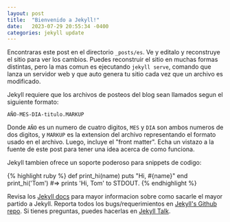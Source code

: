 ```yaml
---
layout: post
title:  "Bienvenido a Jekyll!"
date:   2023-07-29 20:55:34 -0400
categories: jekyll update
---
```

Encontraras este post en el directorio `_posts/es`. Ve y editalo y reconstruye el sitio para ver los cambios. Puedes reconstruir el sitio en muchas formas distintas, pero la mas comun es ejecutando `jekyll serve`, comando que lanza un servidor web y que auto genera tu sitio cada vez que un archivo es modificado.

Jekyll requiere que los archivos de posteos del blog sean llamados segun el siguiente formato:

`AÑO-MES-DIA-titulo.MARKUP`

Donde `AÑO` es un numero de cuatro digitos, `MES` y `DIA` son ambos numeros de dos digitos, y `MARKUP` es la extension del archivo representando el formato usado en el archivo. Luego, incluye el "front matter". Echa un vistazo a la fuente de este post para tener una idea acerca de como funciona.

Jekyll tambien ofrece un soporte poderoso para snippets de codigo:

{% highlight ruby %}
def print_hi(name)
  puts "Hi, #{name}"
end
print_hi('Tom')
#=> prints 'Hi, Tom' to STDOUT.
{% endhighlight %}

Revisa los [Jekyll docs][jekyll-docs] para mayor informacion sobre como sacarle el mayor partido a Jekyll. Reporta todos los bugs/requerimientos en [Jekyll's Github repo][jekyll-gh]. Si tienes preguntas, puedes hacerlas en [Jekyll Talk][jekyll-talk].

[jekyll-docs]: https://jekyllrb.com/docs/home
[jekyll-gh]:   https://github.com/jekyll/jekyll
[jekyll-talk]: https://talk.jekyllrb.com/
